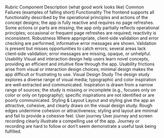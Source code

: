 Rubric
Component	Description (what good work looks like)	Common Failures (examples of falling short)
Functionality	The frontend supports all functionality described by the operational principles and actions of the concept designs; the app is fully reactive and requires no page refreshes.	Some actions or parts are missing; the app only partially reflects operational principles; occasional or frequent page refreshes are required; reactivity is inconsistent.
Robustness	Where appropriate, client‑side validation and error checking are performed; informative error messages are shown.	Validation is present but misses opportunities to catch errors; several areas lack client‑side validation; error messages are missing, opaque, or unhelpful.
Usability	Visual and interaction design help users learn novel concepts, providing an efficient and intuitive flow through the app.	Usability frictions arise from visual or interaction design choices; minimal design makes the app difficult or frustrating to use.
Visual Design Study	The design study explores a diverse range of visual media; typographic and color inspiration are well‑extracted and communicated.	Inspiration is drawn from a narrow range of sources; the study is missing or incomplete (e.g., focuses only on color or only on typography); specific inspirations are not identified or are poorly communicated.
Styling & Layout	Layout and styling give the app an attractive, cohesive, and clearly draws on the visual design study.	Rough edges undermine cohesion or attractiveness; styling and layout are minimal and fail to provide a cohesive feel.
User journey	User journey and screen recording clearly illustrate a compelling use of the app.	Journey or recording are hard to follow or don’t seem demonstrate a useful task being fulfilled.